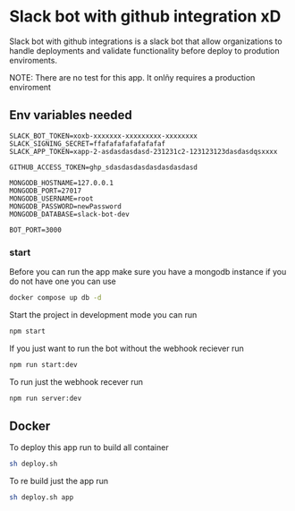 # Slack bot with github integration xD


Slack bot with github integrations is a slack bot that allow organizations to handle deployments and validate functionality before deploy to prodution enviroments.

NOTE: There are no test for this app. It onlñy requires a production enviroment

## Env variables needed

```
SLACK_BOT_TOKEN=xoxb-xxxxxxx-xxxxxxxxx-xxxxxxxx
SLACK_SIGNING_SECRET=ffafafafafafafafaf
SLACK_APP_TOKEN=xapp-2-asdasdasdasd-231231c2-123123123dasdasdqsxxxx

GITHUB_ACCESS_TOKEN=ghp_sdasdasdasdasdasdasdasd

MONGODB_HOSTNAME=127.0.0.1
MONGODB_PORT=27017
MONGODB_USERNAME=root
MONGODB_PASSWORD=newPassword
MONGODB_DATABASE=slack-bot-dev

BOT_PORT=3000
```

### start
Before you can run the app make sure you have a mongodb instance if you do not have one you can use 

```bash
docker compose up db -d
```

Start the project in development mode you can run

```bash
npm start
```

If you just want to run the bot without the webhook reciever run

```bash
npm run start:dev
```

To run just the webhook recever run 
```bash
npm run server:dev
```


## Docker
To deploy this app run to build all container

```bash
sh deploy.sh 
```

To re build just the app run 
```bash
sh deploy.sh app
```
